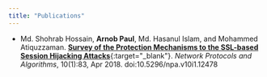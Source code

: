 ```yaml
---
title: "Publications"
---
```


- Md. Shohrab Hossain, **Arnob Paul**, Md. Hasanul Islam, and Mohammed Atiquzzaman. [**Survey of the Protection Mechanisms to the SSL-based Session Hijacking Attacks**](https://doi.org/10.5296/npa.v10i1.12478){:target="_blank"}. *Network Protocols and Algorithms*, 10(1):83, Apr 2018. doi:10.5296/npa.v10i1.12478

